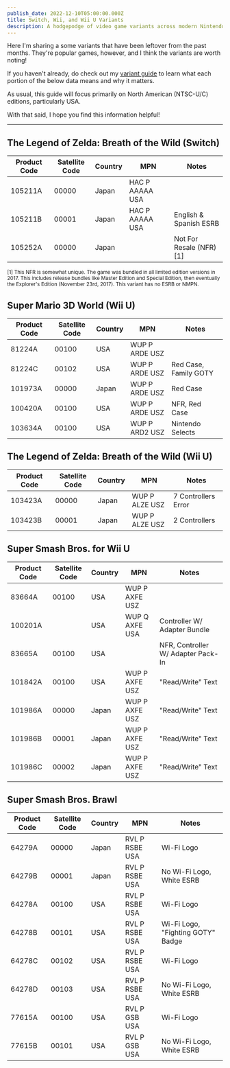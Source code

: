 ```yaml
---
publish_date: 2022-12-10T05:00:00.000Z
title: Switch, Wii, and Wii U Variants
description: A hodgepodge of video game variants across modern Nintendo consoles
---
```


Here I'm sharing a some variants that have been leftover from the past months. They're popular games, however, and I think the variants are worth noting!

If you haven't already, do check out my [variant guide](https://www.afew.games/essays/decoding-modern-nintendo-print-variants) to learn what each portion of the below data means and why it matters.

As usual, this guide will focus primarily on North American (NTSC-U/C) editions, particularly USA.

With that said, I hope you find this information helpful!

---

## The Legend of Zelda: Breath of the Wild (Switch)

| Product Code | Satellite Code | Country | MPN             | Notes                    |
| ------------ | -------------- | ------- | --------------- | ------------------------ |
| 105211A      | 00000          | Japan   | HAC P AAAAA USA |                          |
| 105211B      | 00001          | Japan   | HAC P AAAAA USA | English & Spanish ESRB   |
| 105252A      | 00000          | Japan   |                 | Not For Resale (NFR) [1] |

<small>[1] This NFR is somewhat unique. The game was bundled in all limited edition versions in 2017. This includes release bundles like Master Edition and Special Edition, then eventually the Explorer's Edition (November 23rd, 2017). This variant has no ESRB or NMPN.</small>

## Super Mario 3D World (Wii U)

| Product Code | Satellite Code | Country | MPN            | Notes                 |
| ------------ | -------------- | ------- | -------------- | --------------------- |
| 81224A       | 00100          | USA     | WUP P ARDE USZ |                       |
| 81224C       | 00102          | USA     | WUP P ARDE USZ | Red Case, Family GOTY |
| 101973A      | 00000          | Japan   | WUP P ARDE USZ | Red Case              |
| 100420A      | 00100          | USA     | WUP P ARDE USZ | NFR, Red Case         |
| 103634A      | 00100          | USA     | WUP P ARD2 USZ | Nintendo Selects      |

## The Legend of Zelda: Breath of the Wild (Wii U)

| Product Code | Satellite Code | Country | MPN            | Notes               |
| ------------ | -------------- | ------- | -------------- | ------------------- |
| 103423A      | 00000          | Japan   | WUP P ALZE USZ | 7 Controllers Error |
| 103423B      | 00001          | Japan   | WUP P ALZE USZ | 2 Controllers       |

## Super Smash Bros. for Wii U

| Product Code | Satellite Code | Country | MPN            | Notes                              |
| ------------ | -------------- | ------- | -------------- | ---------------------------------- |
| 83664A       | 00100          | USA     | WUP P AXFE USZ |                                    |
| 100201A      |                | USA     | WUP Q AXFE USA | Controller W/ Adapter Bundle       |
| 83665A       | 00100          | USA     |                | NFR, Controller W/ Adapter Pack-In |
| 101842A      | 00100          | USA     | WUP P AXFE USZ | "Read/Write" Text                  |
| 101986A      | 00000          | Japan   | WUP P AXFE USZ | "Read/Write" Text                  |
| 101986B      | 00001          | Japan   | WUP P AXFE USZ | "Read/Write" Text                  |
| 101986C      | 00002          | Japan   | WUP P AXFE USZ | "Read/Write" Text                  |

## Super Smash Bros. Brawl

| Product Code | Satellite Code | Country | MPN            | Notes                             |
| ------------ | -------------- | ------- | -------------- | --------------------------------- |
| 64279A       | 00000          | Japan   | RVL P RSBE USA | Wi-Fi Logo                        |
| 64279B       | 00001          | Japan   | RVL P RSBE USA | No Wi-Fi Logo, White ESRB         |
| 64278A       | 00100          | USA     | RVL P RSBE USA | Wi-Fi Logo                        |
| 64278B       | 00101          | USA     | RVL P RSBE USA | Wi-Fi Logo, "Fighting GOTY" Badge |
| 64278C       | 00102          | USA     | RVL P RSBE USA | Wi-Fi Logo                        |
| 64278D       | 00103          | USA     | RVL P RSBE USA | No Wi-Fi Logo, White ESRB         |
| 77615A       | 00100          | USA     | RVL P GSB USA  | Wi-Fi Logo                        |
| 77615B       | 00101          | USA     | RVL P GSB USA  | No Wi-Fi Logo, White ESRB         |
